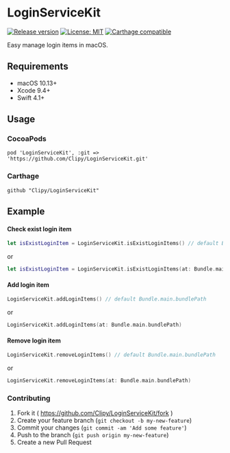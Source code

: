 # LoginServiceKit
[![Release version](https://img.shields.io/github/release/Clipy/LoginServiceKit.svg)]()
[![License: MIT](https://img.shields.io/github/license/Clipy/LoginServiceKit.svg)](https://github.com/Clipy/LoginServiceKit/blob/master/LICENSE)
[![Carthage compatible](https://img.shields.io/badge/Carthage-compatible-4BC51D.svg?style=flat)](https://github.com/Carthage/Carthage)

Easy manage login items in macOS.

## Requirements
- macOS 10.13+
- Xcode 9.4+
- Swift 4.1+

## Usage
### CocoaPods
```
pod 'LoginServiceKit', :git => 'https://github.com/Clipy/LoginServiceKit.git'
```

### Carthage
```
github "Clipy/LoginServiceKit"
```

## Example
#### Check exist login item
```swift
let isExistLoginItem = LoginServiceKit.isExistLoginItems() // default Bundle.main.bundlePath
```

or

```swift
let isExistLoginItem = LoginServiceKit.isExistLoginItems(at: Bundle.main.bundlePath)
```

#### Add login item 
```swift
LoginServiceKit.addLoginItems() // default Bundle.main.bundlePath
```

or

```swift
LoginServiceKit.addLoginItems(at: Bundle.main.bundlePath)
```

#### Remove login item
```swift
LoginServiceKit.removeLoginItems() // default Bundle.main.bundlePath
```

or 

```swift
LoginServiceKit.removeLoginItems(at: Bundle.main.bundlePath)
```

### Contributing
1. Fork it ( https://github.com/Clipy/LoginServiceKit/fork )
2. Create your feature branch (`git checkout -b my-new-feature`)
3. Commit your changes (`git commit -am 'Add some feature'`)
4. Push to the branch (`git push origin my-new-feature`)
5. Create a new Pull Request
